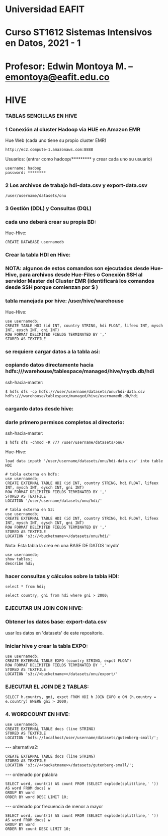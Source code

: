 # Universidad EAFIT
# Curso ST1612 Sistemas Intensivos en Datos, 2021 - 1
# Profesor: Edwin Montoya M. – emontoya@eafit.edu.co

# HIVE

### TABLAS SENCILLAS EN HIVE

### 1 Conexión al cluster Hadoop via HUE en Amazon EMR

Hue Web (cada uno tiene su propio cluster EMR)

    http://ec2.compute-1.amazonaws.com:8888
    

Usuarios: (entrar como hadoop/********* y crear cada uno su usuario)

    username: hadoop
    password: ********

### 2 Los archivos de trabajo hdi-data.csv y export-data.csv

    /user/username/datasets/onu

### 3 Gestión (DDL) y Consultas (DQL)

### cada uno deberá crear su propia BD:

Hue-Hive:

    CREATE DATABASE usernamedb

### Crear la tabla HDI en Hive:

### NOTA: algunos de estos comandos son ejecutados desde Hue-Hive, para archivos desde Hue-Files o Conexión SSH al servidor Master del Cluster EMR (identificará los comandos desde SSH porque comienzan por $ )

### tabla manejada por hive: /user/hive/warehouse

Hue-Hive:

    use usernamedb;
    CREATE TABLE HDI (id INT, country STRING, hdi FLOAT, lifeex INT, mysch INT, eysch INT, gni INT) 
    ROW FORMAT DELIMITED FIELDS TERMINATED BY ','
    STORED AS TEXTFILE

### se requiere cargar datos a la tabla asi:
### 
### copiando datos directamente hacia hdfs:///warehouse/tablespace/managed/hive/mydb.db/hdi

ssh-hacia-master:

    $ hdfs dfs -cp hdfs:///user/username/datasets/onu/hdi-data.csv hdfs:///warehouse/tablespace/managed/hive/usernamedb.db/hdi

### cargardo datos desde hive:

### darle primero permisos completos al directorio:

ssh-hacia-master:

    $ hdfs dfs -chmod -R 777 /user/username/datasets/onu/

Hue-Hive:

    load data inpath '/user/username/datasets/onu/hdi-data.csv' into table HDI

    # tabla externa en hdfs: 
    use usernamedb;
    CREATE EXTERNAL TABLE HDI (id INT, country STRING, hdi FLOAT, lifeex INT, mysch INT, eysch INT, gni INT) 
    ROW FORMAT DELIMITED FIELDS TERMINATED BY ',' 
    STORED AS TEXTFILE 
    LOCATION '/user/username/datasets/onu/hdi/'

    # tabla externa en S3: 
    use usernamedb;
    CREATE EXTERNAL TABLE HDI (id INT, country STRING, hdi FLOAT, lifeex INT, mysch INT, eysch INT, gni INT) 
    ROW FORMAT DELIMITED FIELDS TERMINATED BY ',' 
    STORED AS TEXTFILE 
    LOCATION 's3://<bucketname>>/datasets/onu/hdi/'

Nota: Esta tabla la crea en una BASE DE DATOS 'mydb'

    use usernamedb;
    show tables;
    describe hdi;

### hacer consultas y cálculos sobre la tabla HDI:

    select * from hdi;

    select country, gni from hdi where gni > 2000;    

### EJECUTAR UN JOIN CON HIVE:

### Obtener los datos base: export-data.csv

usar los datos en 'datasets' de este repositorio.

### Iniciar hive y crear la tabla EXPO:

    use usernamedb;
    CREATE EXTERNAL TABLE EXPO (country STRING, expct FLOAT) 
    ROW FORMAT DELIMITED FIELDS TERMINATED BY ',' 
    STORED AS TEXTFILE 
    LOCATION 's3://<bucketname>>/datasets/onu/export/'

### EJECUTAR EL JOIN DE 2 TABLAS:

    SELECT h.country, gni, expct FROM HDI h JOIN EXPO e ON (h.country = e.country) WHERE gni > 2000;

### 4. WORDCOUNT EN HIVE:

    use usernamedb;
    CREATE EXTERNAL TABLE docs (line STRING) 
    STORED AS TEXTFILE 
    LOCATION 'hdfs://localhost/user/username/datasets/gutenberg-small/';

--- alternativa2:

    CREATE EXTERNAL TABLE docs (line STRING) 
    STORED AS TEXTFILE 
    LOCATION 's3://<<bucketname>>/datasets/gutenberg-small/';

--- ordenado por palabra

    SELECT word, count(1) AS count FROM (SELECT explode(split(line,' ')) AS word FROM docs) w 
    GROUP BY word 
    ORDER BY word DESC LIMIT 10;

--- ordenado por frecuencia de menor a mayor

    SELECT word, count(1) AS count FROM (SELECT explode(split(line,' ')) AS word FROM docs) w 
    GROUP BY word 
    ORDER BY count DESC LIMIT 10;